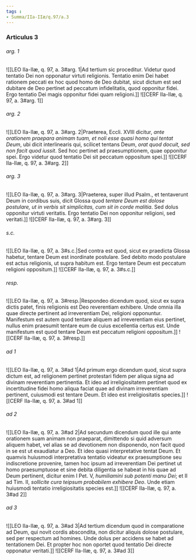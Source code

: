 ```yaml
---
tags : 
- Summa/IIa-IIæ/q.97/a.3
---
```


### Articulus 3

###### arg. 1
![[LEO IIa-IIæ, q. 97, a. 3#arg. 1|Ad tertium sic proceditur. Videtur quod tentatio Dei non opponatur virtuti religionis. Tentatio enim Dei habet rationem peccati ex hoc quod homo de Deo dubitat, sicut dictum est sed dubitare de Deo pertinet ad peccatum infidelitatis, quod opponitur fidei. Ergo tentatio Dei magis opponitur fidei quam religioni.]]
![[CERF IIa-IIæ, q. 97, a. 3#arg. 1]]

###### arg. 2
![[LEO IIa-IIæ, q. 97, a. 3#arg. 2|Praeterea, Eccli. XVIII dicitur, *ante orationem praepara animam tuam, et noli esse quasi homo qui tentat Deum*, ubi dicit interlinearis qui, scilicet tentans Deum, *orat quod docuit, sed non facit quod iussit*. Sed hoc pertinet ad praesumptionem, quae opponitur spei. Ergo videtur quod tentatio Dei sit peccatum oppositum spei.]]
![[CERF IIa-IIæ, q. 97, a. 3#arg. 2]]

###### arg. 3
![[LEO IIa-IIæ, q. 97, a. 3#arg. 3|Praeterea, super illud Psalm., et tentaverunt Deum in cordibus suis, dicit Glossa quod *tentare Deum est dolose postulare, ut in verbis sit simplicitas, cum sit in corde malitia*. Sed dolus opponitur virtuti veritatis. Ergo tentatio Dei non opponitur religioni, sed veritati.]]
![[CERF IIa-IIæ, q. 97, a. 3#arg. 3]]

###### s.c.
![[LEO IIa-IIæ, q. 97, a. 3#s.c.|Sed contra est quod, sicut ex praedicta Glossa habetur, tentare Deum est inordinate postulare. Sed debito modo postulare est actus religionis, ut supra habitum est. Ergo tentare Deum est peccatum religioni oppositum.]]
![[CERF IIa-IIæ, q. 97, a. 3#s.c.]]

###### resp.
![[LEO IIa-IIæ, q. 97, a. 3#resp.|Respondeo dicendum quod, sicut ex supra dictis patet, finis religionis est Deo reverentiam exhibere. Unde omnia illa quae directe pertinent ad irreverentiam Dei, religioni opponuntur. Manifestum est autem quod tentare aliquem ad irreverentiam eius pertinet, nullus enim praesumit tentare eum de cuius excellentia certus est. Unde manifestum est quod tentare Deum est peccatum religioni oppositum.]]
![[CERF IIa-IIæ, q. 97, a. 3#resp.]]

###### ad 1
![[LEO IIa-IIæ, q. 97, a. 3#ad 1|Ad primum ergo dicendum quod, sicut supra dictum est, ad religionem pertinet protestari fidem per aliqua signa ad divinam reverentiam pertinentia. Et ideo ad irreligiositatem pertinet quod ex incertitudine fidei homo aliqua faciat quae ad divinam irreverentiam pertinent, cuiusmodi est tentare Deum. Et ideo est irreligiositatis species.]]
![[CERF IIa-IIæ, q. 97, a. 3#ad 1]]

###### ad 2
![[LEO IIa-IIæ, q. 97, a. 3#ad 2|Ad secundum dicendum quod ille qui ante orationem suam animam non praeparat, dimittendo si quid adversum aliquem habet, vel alias se ad devotionem non disponendo, non facit quod in se est ut exaudiatur a Deo. Et ideo quasi interpretative tentat Deum. Et quamvis huiusmodi interpretativa tentatio videatur ex praesumptione seu indiscretione provenire, tamen hoc ipsum ad irreverentiam Dei pertinet ut homo praesumptuose et sine debita diligentia se habeat in his quae ad Deum pertinent, dicitur enim I Pet. V, *humiliamini sub potenti manu Dei*; et II ad Tim. II, *sollicite cura teipsum probabilem exhibere Deo*. Unde etiam huiusmodi tentatio irreligiositatis species est.]]
![[CERF IIa-IIæ, q. 97, a. 3#ad 2]]

###### ad 3
![[LEO IIa-IIæ, q. 97, a. 3#ad 3|Ad tertium dicendum quod in comparatione ad Deum, qui novit cordis abscondita, non dicitur aliquis dolose postulare, sed per respectum ad homines. Unde dolus per accidens se habet ad tentationem Dei. Et propter hoc non oportet quod tentatio Dei directe opponatur veritati.]]
![[CERF IIa-IIæ, q. 97, a. 3#ad 3]]

